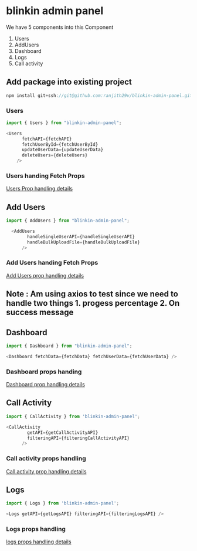 # blinkin admin panel
We have 5 components into this Component
1) Users
2) AddUsers
3) Dashboard
4) Logs
5) Call activity

## Add package into existing project

```js
npm install git+ssh://git@github.com:ranjith29v/blinkin-admin-panel.git
```

### Users

```js
import { Users } from "blinkin-admin-panel";
```

```js
<Users
      fetchAPI={fetchAPI}
      fetchUserById={fetchUserById}
      updateUserData={updateUserData}
      deleteUsers={deleteUsers}
    />
```
### Users handing Fetch Props
[Users Prop handling details](https://github.com/ranjith29v/blinkin-admin-panel/blob/master/handling-calls/UsersMain.js)

## Add Users

```js
import { AddUsers } from "blinkin-admin-panel";
```

```js
  <AddUsers
        handleSingleUserAPI={handleSingleUserAPI}
        handleBulkUploadFile={handleBulkUploadFile}
      />
```

### Add Users handing Fetch Props
[Add Users prop handling details](https://github.com/ranjith29v/blinkin-admin-panel/blob/master/handling-calls/AddUsersMain.js)
## Note : Am using axios to test since we need to handle two things 1. progess percentage 2. On success message

## Dashboard

```js
import { Dashboard } from "blinkin-admin-panel";
```

```js
<Dashboard fetchData={fetchData} fetchUserData={fetchUserData} />
```

### Dashboard props handing

[Dashboard prop handling details](https://github.com/ranjith29v/blinkin-admin-panel/blob/master/handling-calls/DashboardMain.js)

## Call Activity

```js
import { CallActivity } from 'blinkin-admin-panel';
```
```js
<CallActivity
        getAPI={getCallActivityAPI}
        filteringAPI={filteringCallActivityAPI}
      />
```

### Call activity props handling

[Call activity prop handling details](https://github.com/ranjith29v/blinkin-admin-panel/blob/master/handling-calls/CallActivityMain.js)


## Logs
```js
import { Logs } from 'blinkin-admin-panel';
```
```js
<Logs getAPI={getLogsAPI} filteringAPI={filteringLogsAPI} />
```

### Logs props handling

[logs props handling details](https://github.com/ranjith29v/blinkin-admin-panel/blob/master/handling-calls/LogsMain.js)
